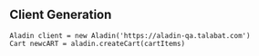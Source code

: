 ## Client Generation

```
Aladin client = new Aladin('https://aladin-qa.talabat.com')
Cart newcART = aladin.createCart(cartItems)
```
